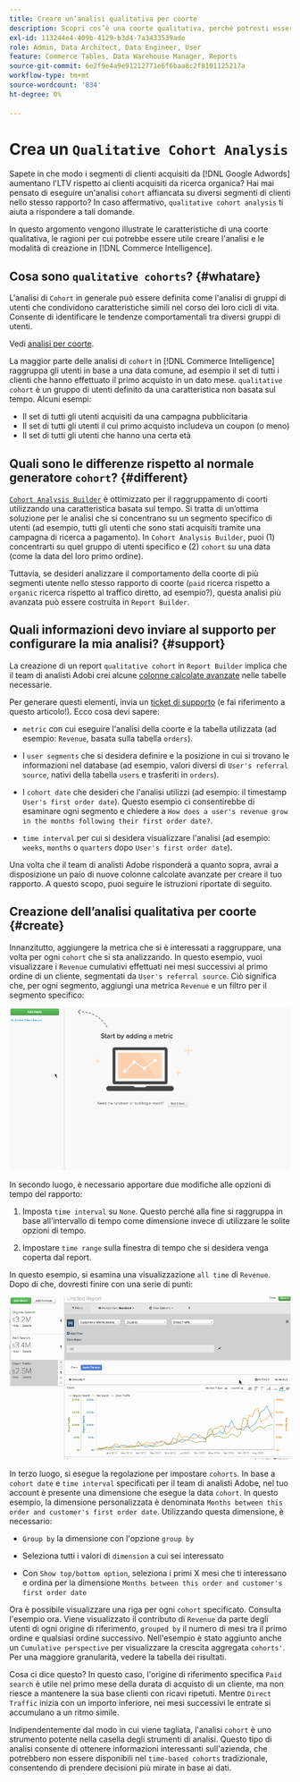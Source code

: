 ```yaml
---
title: Creare un’analisi qualitativa per coorte
description: Scopri cos’è una coorte qualitativa, perché potresti essere interessato a creare questa analisi e come crearla in Commerce Intelligence.
exl-id: 113244e4-409b-4129-b3d4-7a3433539ade
role: Admin, Data Architect, Data Engineer, User
feature: Commerce Tables, Data Warehouse Manager, Reports
source-git-commit: 6e2f9e4a9e91212771e6f6baa8c2f8101125217a
workflow-type: tm+mt
source-wordcount: '834'
ht-degree: 0%

---
```


# Crea un `Qualitative Cohort Analysis`

Sapete in che modo i segmenti di clienti acquisiti da [!DNL Google Adwords] aumentano l&#39;LTV rispetto ai clienti acquisiti da ricerca organica? Hai mai pensato di eseguire un&#39;analisi `cohort` affiancata su diversi segmenti di clienti nello stesso rapporto? In caso affermativo, `qualitative cohort analysis` ti aiuta a rispondere a tali domande.

In questo argomento vengono illustrate le caratteristiche di una coorte qualitativa, le ragioni per cui potrebbe essere utile creare l&#39;analisi e le modalità di creazione in [!DNL Commerce Intelligence].

## Cosa sono `qualitative cohorts`? {#whatare}

L&#39;analisi di `Cohort` in generale può essere definita come l&#39;analisi di gruppi di utenti che condividono caratteristiche simili nel corso dei loro cicli di vita. Consente di identificare le tendenze comportamentali tra diversi gruppi di utenti.

Vedi [analisi per coorte](https://www.cohortanalysis.com/).

La maggior parte delle analisi di `cohort` in [!DNL Commerce Intelligence] raggruppa gli utenti in base a una data comune, ad esempio il set di tutti i clienti che hanno effettuato il primo acquisto in un dato mese. `qualitative cohort` è un gruppo di utenti definito da una caratteristica non basata sul tempo. Alcuni esempi:

* Il set di tutti gli utenti acquisiti da una campagna pubblicitaria
* Il set di tutti gli utenti il cui primo acquisto includeva un coupon (o meno)
* Il set di tutti gli utenti che hanno una certa età

## Quali sono le differenze rispetto al normale generatore `cohort`? {#different}

[`Cohort Analysis Builder`](../dev-reports/cohort-rpt-bldr.md) è ottimizzato per il raggruppamento di coorti utilizzando una caratteristica basata sul tempo. Si tratta di un’ottima soluzione per le analisi che si concentrano su un segmento specifico di utenti (ad esempio, tutti gli utenti che sono stati acquisiti tramite una campagna di ricerca a pagamento). In `Cohort Analysis Builder`, puoi (1) concentrarti su quel gruppo di utenti specifico e (2) `cohort` su una data (come la data del loro primo ordine).

Tuttavia, se desideri analizzare il comportamento della coorte di più segmenti utente nello stesso rapporto di coorte (`paid` ricerca rispetto a `organic` ricerca rispetto al traffico diretto, ad esempio?), questa analisi più avanzata può essere costruita in `Report Builder`.

## Quali informazioni devo inviare al supporto per configurare la mia analisi? {#support}

La creazione di un report `qualitative cohort` in `Report Builder` implica che il team di analisti Adobi crei alcune [colonne calcolate avanzate](../data-warehouse-mgr/creating-calculated-columns.md) nelle tabelle necessarie.

Per generare questi elementi, invia un [ticket di supporto](https://experienceleague.adobe.com/docs/commerce-knowledge-base/kb/troubleshooting/miscellaneous/mbi-service-policies.html) (e fai riferimento a questo articolo!). Ecco cosa devi sapere:

* `metric` con cui eseguire l&#39;analisi della coorte e la tabella utilizzata (ad esempio: `Revenue`, basata sulla tabella `orders`).

* I `user segments` che si desidera definire e la posizione in cui si trovano le informazioni nel database (ad esempio, valori diversi di `User's referral source`, nativi della tabella `users` e trasferiti in `orders`).

* I `cohort date` che desideri che l&#39;analisi utilizzi (ad esempio: il timestamp `User's first order date`). Questo esempio ci consentirebbe di esaminare ogni segmento e chiedere a `How does a user's revenue grow in the months following their first order date?`.

* `time interval` per cui si desidera visualizzare l&#39;analisi (ad esempio: `weeks`, `months` o `quarters` dopo `User's first order date`).

Una volta che il team di analisti Adobe risponderà a quanto sopra, avrai a disposizione un paio di nuove colonne calcolate avanzate per creare il tuo rapporto. A questo scopo, puoi seguire le istruzioni riportate di seguito.

## Creazione dell’analisi qualitativa per coorte {#create}

Innanzitutto, aggiungere la metrica che si è interessati a raggruppare, una volta per ogni `cohort` che si sta analizzando. In questo esempio, vuoi visualizzare i `Revenue` cumulativi effettuati nei mesi successivi al primo ordine di un cliente, segmentati da `User's referral source`. Ciò significa che, per ogni segmento, aggiungi una metrica `Revenue` e un filtro per il segmento specifico:

![](../../assets/qualcohort1.gif)

In secondo luogo, è necessario apportare due modifiche alle opzioni di tempo del rapporto:

1. Imposta `time interval` su `None`. Questo perché alla fine si raggruppa in base all’intervallo di tempo come dimensione invece di utilizzare le solite opzioni di tempo.

1. Impostare `time range` sulla finestra di tempo che si desidera venga coperta dal report.

In questo esempio, si esamina una visualizzazione `all time` di `Revenue`. Dopo di che, dovresti finire con una serie di punti:

![](../../assets/qualcohort2.gif)

In terzo luogo, si esegue la regolazione per impostare `cohorts`. In base a `cohort date` e `time interval` specificati per il team di analisti Adobe, nel tuo account è presente una dimensione che esegue la data `cohort`. In questo esempio, la dimensione personalizzata è denominata `Months between this order and customer's first order date`. Utilizzando questa dimensione, è necessario:

* `Group by` la dimensione con l&#39;opzione `group by`

* Seleziona tutti i valori di `dimension` a cui sei interessato

* Con `Show top/bottom option`, seleziona i primi X mesi che ti interessano e ordina per la dimensione `Months between this order and customer's first order date`

Ora è possibile visualizzare una riga per ogni `cohort` specificato. Consulta l&#39;esempio ora. Viene visualizzato il contributo di `Revenue` da parte degli utenti di ogni origine di riferimento, `grouped by` il numero di mesi tra il primo ordine e qualsiasi ordine successivo. Nell&#39;esempio è stato aggiunto anche un `Cumulative perspective` per visualizzare la crescita aggregata `cohorts'`. Per una maggiore granularità, vedere la tabella dei risultati.

Cosa ci dice questo? In questo caso, l&#39;origine di riferimento specifica `Paid search` è utile nel primo mese della durata di acquisto di un cliente, ma non riesce a mantenere la sua base clienti con ricavi ripetuti. Mentre `Direct Traffic` inizia con un importo inferiore, nei mesi successivi le entrate si accumulano a un ritmo simile.

Indipendentemente dal modo in cui viene tagliata, l&#39;analisi `cohort` è uno strumento potente nella casella degli strumenti di analisi. Questo tipo di analisi consente di ottenere informazioni interessanti sull&#39;azienda, che potrebbero non essere disponibili nel `time-based cohorts` tradizionale, consentendo di prendere decisioni più mirate in base ai dati.
